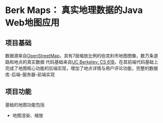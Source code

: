 # Berk Maps： 真实地理数据的Java Web地图应用
## 项目基础
数据源来自[OpenStreetMap](https://www.openstreetmap.org/)，具有7层缩放比例的伯克利市地图图像，数万条道路和地点的真实数据
代码基础来自[UC Berkeley: CS 61B](https://sp18.datastructur.es/index.html)，在其前端代码基础上完成了地图核心功能的后端实现，增加了地点详情与用户评论功能，完整的数据库-后端-服务器-前端实现
## 项目功能
基础的地图功能包括
* 地图渲染、缩放
